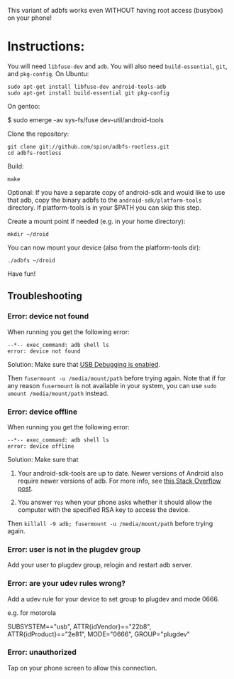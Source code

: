 This variant of adbfs works even WITHOUT having root access (busybox) on your phone!

Instructions:
=============

You will need `libfuse-dev` and `adb`. You will also need `build-essential`, `git`, and `pkg-config`. On Ubuntu:

    sudo apt-get install libfuse-dev android-tools-adb
    sudo apt-get install build-essential git pkg-config

On gentoo:

$ sudo emerge -av sys-fs/fuse dev-util/android-tools

Clone the repository:

    git clone git://github.com/spion/adbfs-rootless.git
    cd adbfs-rootless

Build:

    make

Optional: If you have a separate copy of android-sdk and would
like to use that adb, copy the binary adbfs to the `android-sdk/platform-tools`
directory. If platform-tools is in your $PATH you can skip this step.

Create a mount point if needed (e.g. in your home directory):

    mkdir ~/droid

You can now mount your device (also from the platform-tools dir):

    ./adbfs ~/droid

Have fun!

## Troubleshooting

### Error: device not found

When running you get the following error:

```
--*-- exec_command: adb shell ls
error: device not found
```

Solution: Make sure that [USB Debugging is enabled][enable-usb-debug].

Then `fusermount -u /media/mount/path` before trying again. Note that if for any reason `fusermount` is not available in your system, you can use `sudo umount /media/mount/path` instead.

### Error: device offline

When running you get the following error:

```
--*-- exec_command: adb shell ls
error: device offline
```

Solution: Make sure that

1. Your android-sdk-tools are up to date. Newer versions
   of Android also require newer versions of adb. For more info, see
   [this Stack Overflow post][error-device-offline].

2. You answer `Yes` when your phone asks whether it should allow the
   computer with the specified RSA key to access the device.

Then `killall -9 adb; fusermount -u /media/mount/path` before trying again.

### Error: user is not in the plugdev group

Add your user to plugdev group, relogin and restart adb server.

### Error: are your udev rules wrong?

Add a udev rule for your device to set group to plugdev and mode 0666.

e.g. for motorola

SUBSYSTEM=="usb", ATTR{idVendor}=="22b8", ATTR{idProduct}=="2e81", MODE="0666", GROUP="plugdev"

### Error: unauthorized

Tap on your phone screen to allow this connection.



[enable-usb-debug]: http://www.droidviews.com/how-to-enable-developer-optionsusb-debugging-mode-on-devices-with-android-4-2-jelly-bean/
[error-device-offline]: http://stackoverflow.com/questions/10680417/error-device-offline
